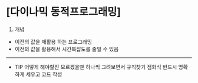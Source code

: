 [다이나믹 동적프로그래밍]
====

1. 개념
* 이전의 값을 재활용 하는 프로그래밍
* 이전의 값을 활용해서 시간복잡도를 줄일 수 있음

----

+ TIP
어떻게 해야할진 모르겠을땐 하나씩 그려보면서 규칙찾기
점화식 반드시 명확하게 세우고 코드 작성
